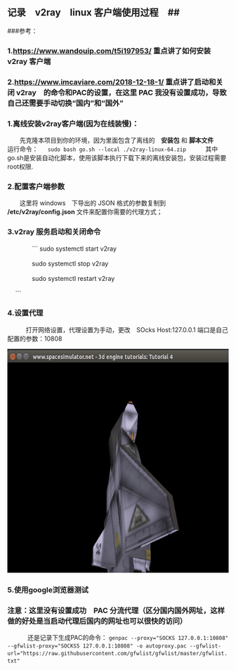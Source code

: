 ## 记录　v2ray　linux 客户端使用过程　##　　

###参考：
### 1.https://www.wandouip.com/t5i197953/   重点讲了如何安装 v2ray 客户端
### 2.https://www.imcaviare.com/2018-12-18-1/  重点讲了启动和关闭 v2ray　的命令和PAC的设置，在这里 PAC 我没有设置成功，导致自己还需要手动切换“国内”和“国外”  
  

### 1.离线安装v2ray客户端(因为在线装慢)：  
　　先克隆本项目到你的环境，因为里面包含了离线的　**安装包** 和 **脚本文件**  
    运行命令：
　   ```
    sudo bash go.sh --local ./v2ray-linux-64.zip 
　   ``` 
    其中go.sh是安装自动化脚本，使用该脚本执行下载下来的离线安装包，安装过程需要root权限.


### 2.配置客户端参数　　
　　这里将 windows　下导出的 JSON 格式的参数复制到　**/etc/v2ray/config.json** 文件来配置你需要的代理方式；

### 3.v2ray 服务启动和关闭命令　　
　　　　```
    sudo systemctl start v2ray

　　　　sudo systemctl stop v2ray

　　　　sudo systemctl restart v2ray

　   ``` 


### 4.设置代理
　　　打开网络设置，代理设置为手动，更改　SOcks Host:127.0.0.1 端口是自己配置的参数：10808

<div align=center>
<img src="https://github.com/zhaoyuRobotics/OpenGL_Demo/blob/master/openglRuning.gif" width="636" height="510" align=center/>
</div>



### 5.使用google浏览器测试


### 注意：这里没有设置成功　PAC 分流代理（区分国内国外网址，这样做的好处是当启动代理后国内的网址也可以很快的访问）
　　　 还是记录下生成PAC的命令：
    ```
     genpac --proxy="SOCKS 127.0.0.1:10808" --gfwlist-proxy="SOCKS5 127.0.0.1:10808" -o autoproxy.pac --gfwlist-url="https://raw.githubusercontent.com/gfwlist/gfwlist/master/gfwlist.txt"
    ```





